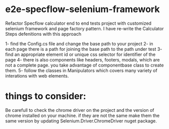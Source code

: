 # e2e-specflow-selenium-framework
Refactor Specflow calculator end to end tests project with customized selenium framework and page factory pattern.
I have re-write the Calculator Steps defenitions with this approach


1- find the Config.cs file and change the base path to your project
2- in each page there is a path for joining the base path to the path under test
3- find an appropriate element id or unique css selector for identifier of the page
4- there is also components like headers, footers, modals, which are not a complete page. you take advantage of componentbase class to create them.
5- follow the classes in Manipulators which covers many variety of interations with web elements.


# things to consider:
Be carefull to check the chrome driver on the project and the version of chrome installed on your machine.
  if they are not the same make them the same version by updating Selenium.Driver.ChromeDriver nuget package.
